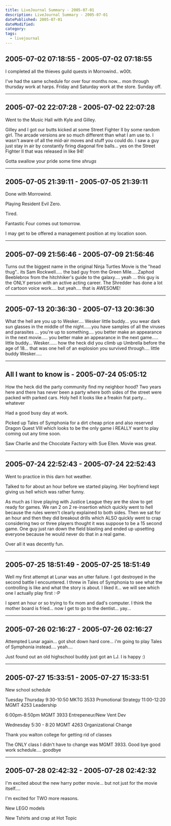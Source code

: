 ```yaml
---
title: LiveJournal Summary - 2005-07-01
description: LiveJournal Summary - 2005-07-01
datePublished: 2005-07-01
dateModified:
category:
tags:
  - livejournal
---
```


## 2005-07-02 07:18:55 - 2005-07-02 07:18:55

I completed all the thieves guild quests in Morrowind.. w00t.

I've had the same schedule for over four months now... mon through thursday work at harps. Friday and Saturday work at the store. Sunday off.

---

## 2005-07-02 22:07:28 - 2005-07-02 22:07:28

Went to the Music Hall with Kyle and Gilley.

Gilley and I got our butts kicked at some Street Fighter II by some random girl. The arcade versions are so much different than what I am use to. I wasn't aware of all the mid-air moves and stuff you could do. I saw a guy just stay in air by constantly firing diagonal fire balls... yes on the Street Fighter II that was released in like 94!

Gotta swallow your pride some time _shrugs_

---

## 2005-07-05 21:39:11 - 2005-07-05 21:39:11

Done with Morrowind.

Playing Resident Evil Zero.

Tired.

Fantastic Four comes out tomorrow.

I may get to be offered a management position at my location soon.

---

## 2005-07-09 21:56:46 - 2005-07-09 21:56:46

Turns out the biggest name in the original Ninja Turtles Movie is the "head thug".. its Sam Rockwell..... the bad guy from the Green Mile.....Zaphod Beeblebrox from the hitchhiker's guide to the galaxy.... yeah ... this guy is the ONLY person with an active acting career. The Shredder has done a lot of cartoon voice work.... but yeah.... that is AWESOME!

---

## 2005-07-13 20:36:30 - 2005-07-13 20:36:30

What the hell are you up to Wesker.... Wesker little buddy... you wear dark sun glasses in the middle of the night......you have samples of all the viruses and parasites ... you're up to something.... you better make an appearance in the next movie..... you better make an appearance in the next game..... little buddy... Wesker...... how the heck did you climb up Umbrella before the age of 18... that was one hell of an explosion you survived through.... little buddy Wesker.....

---

## All I want to know is - 2005-07-24 05:05:12

How the heck did the party community find my neighbor hood? Two years here and there has never been a party where both sides of the street were packed with parked cars. Holy hell it looks like a freakin frat party... whatever

Had a good busy day at work.

Picked up Tales of Symphonia for a dirt cheap price and also reserved Dragon Quest VIII which looks to be the only game i REALLY want to play coming out any time soon.

Saw Charlie and the Chocolate Factory with Sue Ellen. Movie was great.

---

## 2005-07-24 22:52:43 - 2005-07-24 22:52:43

Went to practice in this darn hot weather.

Talked to for about an hour before we started playing. Her boyfriend kept giving us hell which was rather funny.

As much as I love playing with Justice League they are the slow to get ready for games. We ran 2 on 2 re-insertion which quickly went to hell because the rules weren't clearly explained to both sides. Then we sat for an hour and then they did breakout drills which ALSO quickly went to crap considering two or three players thought it was suppose to be a 15 second game. One guy just ran down the field blasting and ended up upsetting everyone because he would never do that in a real game.

Over all it was decently fun.

---

## 2005-07-25 18:51:49 - 2005-07-25 18:51:49

Well my first attempt at Lunar was an utter failure. I got destroyed in the second battle I encountered. I threw in Tales of Symphonia to see what the controlling is like and what the story is about. I liked it... we will see which one I actually play first :-P

I spent an hour or so trying to fix mom and dad's computer. I think the mother board is fried... now I get to go to the dentist... yay...

---

## 2005-07-26 02:16:27 - 2005-07-26 02:16:27

Attempted Lunar again... got shot down hard core... i'm going to play Tales of Symphonia instead.... yeah....

Just found out an old highschool buddy just got an LJ. I is happy :)

---

## 2005-07-27 15:33:51 - 2005-07-27 15:33:51

New school schedule

Tuesday Thursday
9:30-10:50 MKTG 3533 Promotional Strategy
11:00-12:20 MGMT 4253 Leadership

6:00pm-8:50pm MGMT 3933 Entrepeneur/New Vent Dev

Wednesday
5:30 - 8:20 MGMT 4263 Organizational Change

Thank you walton college for getting rid of classes

The ONLY class I didn't have to change was MGMT 3933. Good bye good work schedule.... goodbye

---

## 2005-07-28 02:42:32 - 2005-07-28 02:42:32

I'm excited about the new harry potter movie... but not just for the movie itself....

I'm excited for TWO more reasons.

New LEGO models

New Tshirts and crap at Hot Topic
